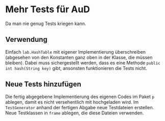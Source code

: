 # Mehr Tests für AuD

Da man nie genug Tests kriegen kann.

## Verwendung

Einfach `lab.HashTable` mit eigener Implementierung überschreiben (abgesehen von den Konstanten ganz oben in der Klasse, die müssen bleiben). Dabei muss sichergestellt werden, dass es eine Methode `public int hash(String key)` gibt, ansonsten funktionieren die Tests nicht.

## Neue Tests hinzufügen

Die fertig abgegebene Implementierung des eigenen Codes im Paket `p` ablegen, damit es nicht versehentlich mit hochgeladen wird. Im `TestGenerator` anhand der fertigen Abgabe neue Testdateien erstellen. Neue Testklassen in `frame` ablegen, die diese Dateien verwenden.
